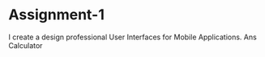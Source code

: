 # Assignment-1
I create a design professional User Interfaces for Mobile Applications. Ans Calculator 
